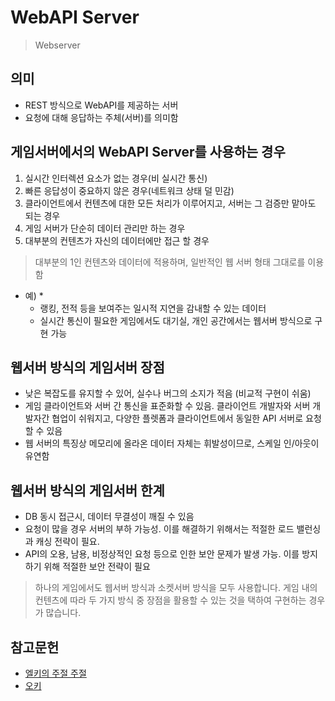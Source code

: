 # WebAPI Server
> Webserver

## 의미
* REST 방식으로 WebAPI를 제공하는 서버
* 요청에 대해 응답하는 주체(서버)를 의미함

## 게임서버에서의 WebAPI Server를 사용하는 경우
1. 실시간 인터렉션 요소가 없는 경우(비 실시간 통신)
2. 빠른 응답성이 중요하지 않은 경우(네트워크 상태 덜 민감)
3. 클라이언트에서 컨텐츠에 대한 모든 처리가 이루어지고, 서버는 그 검증만 맡아도 되는 경우
4. 게임 서버가 단순히 데이터 관리만 하는 경우
5. 대부분의 컨텐츠가 자신의 데이터에만 접근 할 경우
> 대부분의 1인 컨텐츠와 데이터에 적용하며, 일반적인 웹 서버 형태 그대로를 이용함
* 예)
    *
    * 랭킹, 전적 등을 보여주는 일시적 지연을 감내할 수 있는 데이터
    * 실시간 통신이 필요한 게임에서도 대기실, 개인 공간에서는 웹서버 방식으로 구현 가능

## 웹서버 방식의 게임서버 장점
* 낮은 복잡도를 유지할 수 있어, 실수나 버그의 소지가 적음 (비교적 구현이 쉬움)
* 게임 클라이언트와 서버 간 통신을 표준화할 수 있음. 클라이언트 개발자와 서버 개발자간 협업이 쉬워지고, 다양한 플렛폼과 클라이언트에서 동일한 API 서버로 요청할 수 있음
* 웹 서버의 특징상 메모리에 올라온 데이터 자체는 휘발성이므로, 스케일 인/아웃이 유연함

## 웹서버 방식의 게임서버 한계
* DB 동시 접근시, 데이터 무결성이 깨질 수 있음
* 요청이 많을 경우 서버의 부하 가능성. 이를 해결하기 위해서는 적절한 로드 밸런싱과 캐싱 전략이 필요.
* API의 오용, 남용, 비정상적인 요청 등으로 인한 보안 문제가 발생 가능. 이를 방지하기 위해 적절한 보안 전략이 필요

> 하나의 게임에서도 웹서버 방식과 소켓서버 방식을 모두 사용합니다. 게임 내의 컨텐츠에 따라 두 가지 방식 중 장점을 활용할 수 있는 것을 택하여 구현하는 경우가 많습니다. 

## 참고문헌
* [엘키의 주절 주절](https://elky84.github.io/2022/01/24/web_server_wiith_game_server/)
* [오키](https://okky.kr/articles/277788)